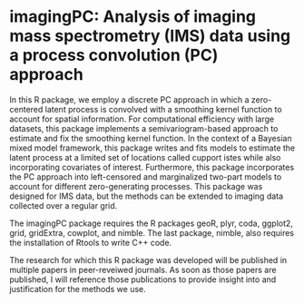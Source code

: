 # imagingPC: Analysis of imaging mass spectrometry (IMS) data using a process convolution (PC) approach

In this R package, we employ a discrete PC approach in which a zero-centered latent process is convolved with a smoothing kernel function to account for spatial information.  For computational efficiency with large datasets, this package implements a semivariogram-based approach to estimate and fix the smoothing kernel function.  In the context of a Bayesian mixed model framework, this package writes and fits models to estimate the latent process at a limited set of locations called cupport istes while also incorporating covariates of interest.  Furthermore, this package incorporates the PC approach into left-censored and marginalized two-part models to account for different zero-generating processes.  This package was designed for IMS data, but the methods can be extended to imaging data collected over a regular grid.

The imagingPC package requires the R packages geoR, plyr, coda, ggplot2, grid, gridExtra, cowplot, and nimble.  The last package, nimble, also requires the installation of Rtools to write C++ code.

The research for which this R package was developed will be published in multiple papers in peer-reveiwed journals.  As soon as those papers are published, I will reference those publications to provide insight into and justification for the methods we use.
